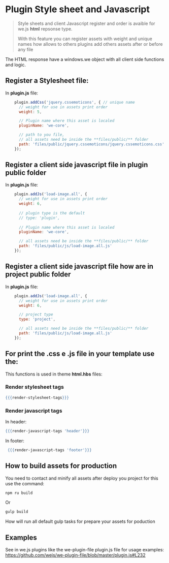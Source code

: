 # Plugin Style sheet and Javascript

> Style sheets and client Javascript register and order is avaible for we.js **html** repsonse type.
> 
> With this feature you can register assets with weight and unique names how allows to others plugins add others assets after or before any file

The HTML response have a windows.we object with all client side functions and logic.

## Register a Stylesheet file:

In **plugin.js** file:

```js
    plugin.addCss('jquery.cssemoticons', { // unique name
      // weight for use in assets print order
      weight: 5, 

      // Plugin name where this asset is localed
      pluginName: 'we-core',

      // path to you file, 
      // all assets need be inside the **files/public/** folder
      path: 'files/public/jquery.cssemoticons/jquery.cssemoticons.css'
    });
```

## Register a client side javascript file in plugin public folder

In **plugin.js** file:

```js
    plugin.addJs('load-image.all', {
      // weight for use in assets print order    
      weight: 6, 
      
      // plugin type is the default
      // type: 'plugin',
      
      // Plugin name where this asset is localed
      pluginName: 'we-core',

      // all assets need be inside the **files/public/** folder
      path: 'files/public/js/load-image.all.js'
    });
```

## Register a client side javascript file how are in project public folder

In **plugin.js** file:

```js
    plugin.addJs('load-image.all', {
      // weight for use in assets print order    
      weight: 6, 

      // project type
      type: 'project',

      // all assets need be inside the **files/public/** folder
      path: 'files/public/js/load-image.all.js'
    });
```


## For print the .css e .js file in your template use the:

This functions is used in theme **html.hbs** files:

### Render stylesheet tags

```hbs
{{{render-stylesheet-tags}}}
```

### Render javascript tags

In header:

```hbs
{{{render-javascript-tags 'header'}}}
```

In footer:

```hbs
 {{{render-javascript-tags 'footer'}}}
```

## How to build assets for production

You need to contact and minify all assets after deploy you project for this use the command:

```sh
npm ru build
```

Or 

```sh
gulp build
```

How will run all default gulp tasks for prepare your assets for poduction

## Examples

See in we.js plugins like the we-plugin-file plugin.js file for usage examples: 
https://github.com/wejs/we-plugin-file/blob/master/plugin.js#L232
